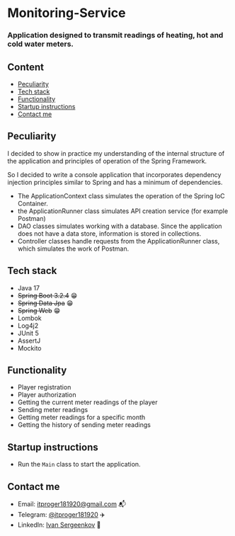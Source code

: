 # Monitoring-Service

### Application designed to transmit readings of heating, hot and cold water meters.

## Content

- [Peculiarity](#peculiarity)
- [Tech stack](#tech-stack)
- [Functionality](#functionality)
- [Startup instructions](#startup-instructions)
- [Contact me](#contact-me)

## Peculiarity

I decided to show in practice my understanding of the internal
structure of the application and principles of operation of the Spring Framework.

So I decided to write a console application that incorporates dependency injection principles similar to Spring and has
a minimum of dependencies.

+ The ApplicationContext class simulates the operation of the Spring IoC Container.
+ the ApplicationRunner class simulates API creation service (for example Postman)
+ DAO classes simulates working with a database. Since the application does not have a data store, information is stored
  in
  collections.
+ Controller classes handle requests from the ApplicationRunner class, which simulates the work of Postman.

## Tech stack

+ Java 17
+ ~~Spring Boot 3.2.4~~ 😁
+ ~~Spring Data Jpa~~ 😁
+ ~~Spring Web~~ 😁
+ Lombok
+ Log4j2
+ JUnit 5
+ AssertJ
+ Mockito

## Functionality

- Player registration
- Player authorization
- Getting the current meter readings of the player
- Sending meter readings
- Getting meter readings for a specific month
- Getting the history of sending meter readings

## Startup instructions

+ Run the ```Main``` class to start the application.

## Contact me

+ Email: [itproger181920@gmail.com](https://mail.google.com/mail/u/0/?view=cm&fs=1&tf=1&to=itproger181920@gmail.com) 📬
+ Telegram: [@itproger181920](https://t.me/itproger181920) ✈️
+ LinkedIn: [Ivan Sergeenkov](https://www.linkedin.com/in/ivan-sergeenkov-553419294?utm_source=share&utm_campaign=share_via&utm_content=profile&utm_medium=android_app) 🌊